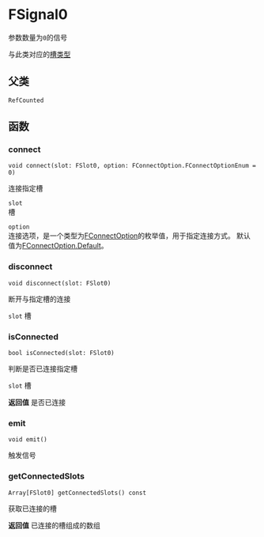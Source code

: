 # FSignal0
参数数量为`0`的信号

与此类对应的[槽类型](FSlot0.md)

## 父类
`RefCounted`

## 函数

### connect
```gdscript
void connect(slot: FSlot0, option: FConnectOption.FConnectOptionEnum = 0)
```
连接指定槽

`slot`  
槽

`option`  
连接选项，是一个类型为[FConnectOption](FConnectOption.md)的枚举值，用于指定连接方式。
默认值为[FConnectOption.Default](FConnectOption.md#default)。

### disconnect
```gdscript
void disconnect(slot: FSlot0)
```
断开与指定槽的连接

`slot`
槽

### isConnected
```gdscript
bool isConnected(slot: FSlot0)
```
判断是否已连接指定槽

`slot`
槽

**返回值**
是否已连接

### emit
```gdscript
void emit()
```
触发信号

### getConnectedSlots
```gdscript
Array[FSlot0] getConnectedSlots() const
```
获取已连接的槽

**返回值**
已连接的槽组成的数组
